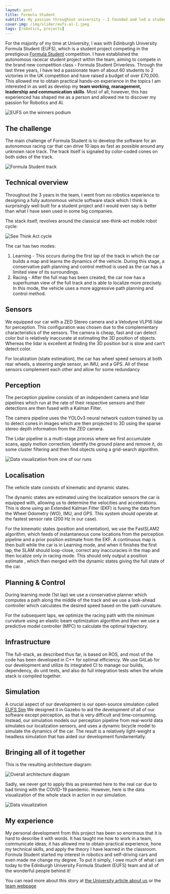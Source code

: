 ```yaml
---
layout: post
title: Formula Student
subtitle: My passion throughout university - I founded and led a student team to develop an autonomous racecar
cover-img: /img/slider/eufs-ai-1.jpeg
tags: [robotics, projects]
---
```


For the majority of my time at University, I was with Edinburgh University Formula Student (EUFS), which is a student project competing in the prestigious [Formula Student](https://www.imeche.org/events/formula-student) competition. I have established the autonomous racecar student project within the team, aiming to compete in the brand new competition class - Formula Student Driverless. Through the last three years, I have led a passionate team of about 60 students to 2 victories in the UK competition and have raised a budget of over £70,000. This allowed me to obtain practical hands-on experience in the topics I am interested in as well as develop my **team working, management, leadership and communication skills**. Most of all, however, this has experienced has shaped me as a person and allowed me to discover my passion for Robotics and AI.

![EUFS on the winners podium](/img/slider/eufs-ai-2.jpg)

## The challenge

The main challenge of Formula Student is to develop the software for an autonomous racing car
that can drive 10 laps as fast as possible around any unknown race track. The track itself is
signaled by color-coded cones on both sides of the track.

![Formula Student track](https://clqtg10snjb14i85u49wifbv-wpengine.netdna-ssl.com/wp-content/uploads/2017/07/Formula-Student-track.jpg)

## Technical overview

Throughout the 3 years in the team, I went from no robotics experience to designing a fully autonomous vehicle
software stack which I think is surprisingly well built for a student project and I would even say is better
than what I have seen used in some big companies.

The stack itself, revolves around the classical see-think-act mobile robot cycle:

![See Think Act cycle](/img/blog/2020-06-19-formula-student/see-think-act.png)

The car has two modes:

1. Learning - This occurs during the first lap of the track in which the car builds a map
and learns the dynamics of the vehicle. During this stage, a conservative path planning
and control method is used as the car has a limited view of its surroundings.
2. Racing - After the full map has been created, the car now has a superhuman view of the
full track and is able to localize more precisely. In this mode, the vehicle uses a more
aggressive path planning and control method.

## Sensors

We equipped our car with a ZED Stereo camera and a Velodyne VLP16 lidar for perception.
This configuration was chosen due to the complementary characteristics of the sensors. The camera is cheap, fast
and can detect color but is relatively inaccurate at estimating the 3D position of objects. Whereas the lidar is
excellent at finding the 3D position but is slow and can't detect color.

For localization (state estimation), the car has wheel speed sensors at both rear wheels, a steering
angle sensor, an IMU, and a GPS. All of these sensors complement each other and allow for some redundancy

## Perception

The perception pipeline consists of an independent camera and lidar pipelines which run at the
rate of their respective sensors and their detections are then fused with a Kalman Filter.

The camera pipeline uses the YOLOv3 neural network custom trained by us to detect cones in images
which are then projected to 3D using the sparse stereo depth information from the ZED camera.

The Lidar pipeline is a multi-stage process where we first accumulate scans, apply motion correction,
identify the ground plane and remove it, do some cluster filtering and then find objects using
a grid-search algorithm.

![Data visualization from one of our runs](/img/eufs.gif)

## Localisation

The vehicle state consists of kinematic and dynamic states.

The dynamic states are estimated using the localization sensors the car is equipped with,
allowing us to determine the velocities and accelerations. This is done using an Extended
Kalman Filter (EKF) is fusing the data from the Wheel Odometry (WO), IMU, and GPS.
This system should operate at the fastest sensor rate (200 Hz in our case).

For the kinematic states (position and orientation), we use the FastSLAM2 algorithm, which feeds of instantaneous cone locations from the perception pipeline and a prior position
estimate from the EKF. A continuous map is then built while the car is in Learning mode, and
when it finishes the first lap, the SLAM should loop-close, correct any inaccuracies in the
map and then localize only in racing mode. This should only output a position estimate
, which then merged with the dynamic states giving the full state of the car.

## Planning & Control

During learning mode (1st lap) we use a conservative planner which computes a path along the middle
of the track and we use a look-ahead controller which calculates the desired speed based on the
path curvature.

For the subsequent laps, we optimize the racing path with the minimum curvature using an elastic
beam optimization algorithm and then we use a predictive model controller (MPC) to calculate the
optimal trajectory.

## Infrastructure

The full-stack, as described thus far, is based on ROS, and most of the code has been developed
in C++ for optimal efficiency. We use GitLab for our development and utilize its integrated CI
to manage our builds, dependency, do unit tests, and also do full integration tests when the whole
stack is compiled together.

## Simulation

A crucial aspect of our development is our open-source simulation called [EUFS Sim](https://gitlab.com/eufs/eufs_sim)
We designed it in Gazebo to aid the development of all of our software except perception,
as that is very difficult and time-consuming. Instead, our simulation models our perception
pipeline from real-world data simulates our localization sensors, and uses a dynamic
bicycle model to simulate the dynamics of the car. The result is a relatively light-weight
a headless simulation that has aided our development fundamentally.

## Bringing all of it together

This is the resulting architecture diagram:

![Overall architecture diagram](/img/blog/2020-06-19-formula-student/EUFS_soft_diagram_2020.png)

Sadly, we never got to apply this as presented here to the real car due to bad
timing with the COVID-19 pandemic. However, here is the data visualization
of the whole stack in action in our simulation.

![Data visualization](/img/blog/2020-06-19-formula-student/trackdrive.gif)

## My experience

My personal development from this project has been so enormous that it is hard to describe it with words.
It has taught me how to work in a team, communicate ideas; it has allowed me to obtain practical experience,
hone my technical skills, and apply the theory I have learned in the classroom. Formula Student started
my interest in robotics and self-driving cars and even made me change my degree. To put it simply,
I owe much of what I am today to the Edinburgh University Formula Student (EUFS) team and
all of the wonderful people behind it!

You can read more about this story at [the University article about us](https://www.ed.ac.uk/informatics/news-events/stories/2018/students-on-quest-for-high-speed-success)
or the [team webpage](http://eufs.eusa.ed.ac.uk/ai)
